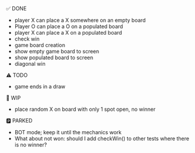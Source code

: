 ✅ DONE

- player X can place a X somewhere on an empty board
- Player O can place a O on a populated board
- player X can place a X on a populated board
- check win
- game board creation
- show empty game board to screen
- show populated board to screen
- diagonal win

⚠️ TODO

- game ends in a draw

🚧 WIP

- place random X on board with only 1 spot open, no winner

🅿️ PARKED

- BOT mode; keep it until the mechanics work
- What about not won: should I add checkWin() to other tests where there is no winner?
